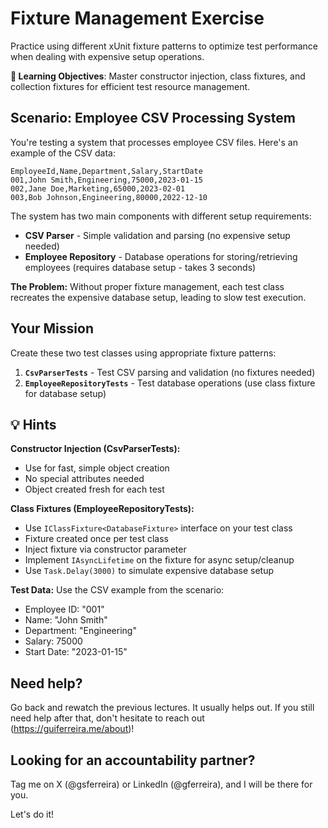 # Fixture Management Exercise

Practice using different xUnit fixture patterns to optimize test performance when dealing with expensive setup operations.

**🎯 Learning Objectives**: Master constructor injection, class fixtures, and collection fixtures for efficient test resource management.

## Scenario: Employee CSV Processing System

You're testing a system that processes employee CSV files. Here's an example of the CSV data:

```csv
EmployeeId,Name,Department,Salary,StartDate
001,John Smith,Engineering,75000,2023-01-15
002,Jane Doe,Marketing,65000,2023-02-01
003,Bob Johnson,Engineering,80000,2022-12-10
```

The system has two main components with different setup requirements:

- **CSV Parser** - Simple validation and parsing (no expensive setup needed)
- **Employee Repository** - Database operations for storing/retrieving employees (requires database setup - takes 3 seconds)

**The Problem:** Without proper fixture management, each test class recreates the expensive database setup, leading to slow test execution.

## Your Mission

Create these two test classes using appropriate fixture patterns:

1. **`CsvParserTests`** - Test CSV parsing and validation (no fixtures needed)
2. **`EmployeeRepositoryTests`** - Test database operations (use class fixture for database setup)


## 💡 Hints

**Constructor Injection (CsvParserTests):**
- Use for fast, simple object creation
- No special attributes needed
- Object created fresh for each test

**Class Fixtures (EmployeeRepositoryTests):**
- Use `IClassFixture<DatabaseFixture>` interface on your test class
- Fixture created once per test class
- Inject fixture via constructor parameter
- Implement `IAsyncLifetime` on the fixture for async setup/cleanup
- Use `Task.Delay(3000)` to simulate expensive database setup

**Test Data:**
Use the CSV example from the scenario:
- Employee ID: "001"
- Name: "John Smith"  
- Department: "Engineering"
- Salary: 75000
- Start Date: "2023-01-15"

## Need help?
Go back and rewatch the previous lectures. It usually helps out. 
If you still need help after that, don't hesitate to reach out (https://guiferreira.me/about)!

## Looking for an accountability partner?
Tag me on X (@gsferreira) or LinkedIn (@gferreira), and I will be there for you.

Let's do it!

